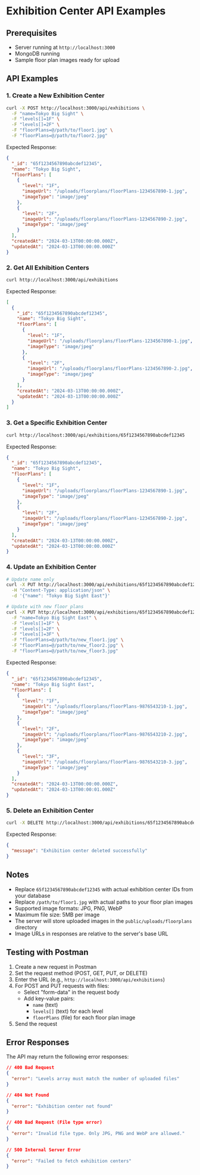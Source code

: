# Exhibition Center API Examples

## Prerequisites
- Server running at `http://localhost:3000`
- MongoDB running
- Sample floor plan images ready for upload

## API Examples

### 1. Create a New Exhibition Center
```bash
curl -X POST http://localhost:3000/api/exhibitions \
  -F "name=Tokyo Big Sight" \
  -F "levels[]=1F" \
  -F "levels[]=2F" \
  -F "floorPlans=@/path/to/floor1.jpg" \
  -F "floorPlans=@/path/to/floor2.jpg"
```

Expected Response:
```json
{
  "_id": "65f1234567890abcdef12345",
  "name": "Tokyo Big Sight",
  "floorPlans": [
    {
      "level": "1F",
      "imageUrl": "/uploads/floorplans/floorPlans-1234567890-1.jpg",
      "imageType": "image/jpeg"
    },
    {
      "level": "2F",
      "imageUrl": "/uploads/floorplans/floorPlans-1234567890-2.jpg",
      "imageType": "image/jpeg"
    }
  ],
  "createdAt": "2024-03-13T00:00:00.000Z",
  "updatedAt": "2024-03-13T00:00:00.000Z"
}
```

### 2. Get All Exhibition Centers
```bash
curl http://localhost:3000/api/exhibitions
```

Expected Response:
```json
[
  {
    "_id": "65f1234567890abcdef12345",
    "name": "Tokyo Big Sight",
    "floorPlans": [
      {
        "level": "1F",
        "imageUrl": "/uploads/floorplans/floorPlans-1234567890-1.jpg",
        "imageType": "image/jpeg"
      },
      {
        "level": "2F",
        "imageUrl": "/uploads/floorplans/floorPlans-1234567890-2.jpg",
        "imageType": "image/jpeg"
      }
    ],
    "createdAt": "2024-03-13T00:00:00.000Z",
    "updatedAt": "2024-03-13T00:00:00.000Z"
  }
]
```

### 3. Get a Specific Exhibition Center
```bash
curl http://localhost:3000/api/exhibitions/65f1234567890abcdef12345
```

Expected Response:
```json
{
  "_id": "65f1234567890abcdef12345",
  "name": "Tokyo Big Sight",
  "floorPlans": [
    {
      "level": "1F",
      "imageUrl": "/uploads/floorplans/floorPlans-1234567890-1.jpg",
      "imageType": "image/jpeg"
    },
    {
      "level": "2F",
      "imageUrl": "/uploads/floorplans/floorPlans-1234567890-2.jpg",
      "imageType": "image/jpeg"
    }
  ],
  "createdAt": "2024-03-13T00:00:00.000Z",
  "updatedAt": "2024-03-13T00:00:00.000Z"
}
```

### 4. Update an Exhibition Center
```bash
# Update name only
curl -X PUT http://localhost:3000/api/exhibitions/65f1234567890abcdef12345 \
  -H "Content-Type: application/json" \
  -d '{"name": "Tokyo Big Sight East"}'

# Update with new floor plans
curl -X PUT http://localhost:3000/api/exhibitions/65f1234567890abcdef12345 \
  -F "name=Tokyo Big Sight East" \
  -F "levels[]=1F" \
  -F "levels[]=2F" \
  -F "levels[]=3F" \
  -F "floorPlans=@/path/to/new_floor1.jpg" \
  -F "floorPlans=@/path/to/new_floor2.jpg" \
  -F "floorPlans=@/path/to/new_floor3.jpg"
```

Expected Response:
```json
{
  "_id": "65f1234567890abcdef12345",
  "name": "Tokyo Big Sight East",
  "floorPlans": [
    {
      "level": "1F",
      "imageUrl": "/uploads/floorplans/floorPlans-9876543210-1.jpg",
      "imageType": "image/jpeg"
    },
    {
      "level": "2F",
      "imageUrl": "/uploads/floorplans/floorPlans-9876543210-2.jpg",
      "imageType": "image/jpeg"
    },
    {
      "level": "3F",
      "imageUrl": "/uploads/floorplans/floorPlans-9876543210-3.jpg",
      "imageType": "image/jpeg"
    }
  ],
  "createdAt": "2024-03-13T00:00:00.000Z",
  "updatedAt": "2024-03-13T00:00:01.000Z"
}
```

### 5. Delete an Exhibition Center
```bash
curl -X DELETE http://localhost:3000/api/exhibitions/65f1234567890abcdef12345
```

Expected Response:
```json
{
  "message": "Exhibition center deleted successfully"
}
```

## Notes
- Replace `65f1234567890abcdef12345` with actual exhibition center IDs from your database
- Replace `/path/to/floor1.jpg` with actual paths to your floor plan images
- Supported image formats: JPG, PNG, WebP
- Maximum file size: 5MB per image
- The server will store uploaded images in the `public/uploads/floorplans` directory
- Image URLs in responses are relative to the server's base URL

## Testing with Postman
1. Create a new request in Postman
2. Set the request method (POST, GET, PUT, or DELETE)
3. Enter the URL (e.g., `http://localhost:3000/api/exhibitions`)
4. For POST and PUT requests with files:
   - Select "form-data" in the request body
   - Add key-value pairs:
     - `name` (text)
     - `levels[]` (text) for each level
     - `floorPlans` (file) for each floor plan image
5. Send the request

## Error Responses
The API may return the following error responses:

```json
// 400 Bad Request
{
  "error": "Levels array must match the number of uploaded files"
}

// 404 Not Found
{
  "error": "Exhibition center not found"
}

// 400 Bad Request (File type error)
{
  "error": "Invalid file type. Only JPG, PNG and WebP are allowed."
}

// 500 Internal Server Error
{
  "error": "Failed to fetch exhibition centers"
}
```
